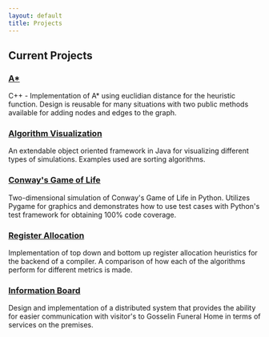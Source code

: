```yaml
---
layout: default
title: Projects
---
```


## Current Projects

### <a href="/Projects/Astar">A\*</a>
C++ - Implementation of A* using euclidian distance for the heuristic function.
Design is reusable for many situations with two public methods available
for adding nodes and edges to the graph.

### <a href="/Projects/AlgorithmVisualization">Algorithm Visualization</a>
An extendable object oriented framework in Java for visualizing different
types of simulations. Examples used are sorting algorithms.

### <a href="/Projects/GameOfLife">Conway's Game of Life</a>
Two-dimensional simulation of Conway's Game of Life in Python. Utilizes Pygame
for graphics and demonstrates how to use test cases with Python's test
framework for obtaining 100% code coverage.

### <a href="/Projects/RegisterAllocation">Register Allocation</a>
Implementation of top down and bottom up register allocation heuristics for
the backend of a compiler. A comparison of how each of the algorithms perform
for different metrics is made.

### <a href="/Projects/InformationBoard">Information Board</a>
Design and implementation of a distributed system that provides the ability
for easier communication with visitor's to Gosselin Funeral Home in terms of
services on the premises.